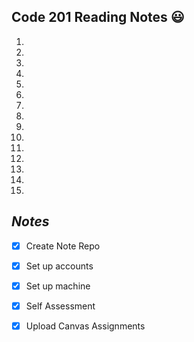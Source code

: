 ## Code 201 Reading Notes :smiley:

1.
2.
3.
4.
5.
6.
7.
8.
9.
10.
11.
12.
13.
14.
15.

## *Notes*


- [x] Create Note Repo
- [x] Set up accounts
- [x] Set up machine
- [x] Self Assessment
- [x] Upload Canvas Assignments

